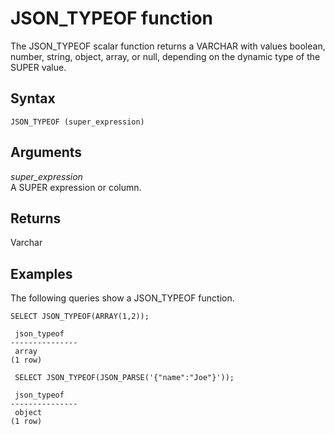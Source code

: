 # JSON\_TYPEOF function<a name="r_json_typeof"></a>

The JSON\_TYPEOF scalar function returns a VARCHAR with values boolean, number, string, object, array, or null, depending on the dynamic type of the SUPER value\. 

## Syntax<a name="r_json_typeof-synopsis"></a>

```
JSON_TYPEOF (super_expression)
```

## Arguments<a name="r_json_typeof-arguments"></a>

*super\_expression*  
A SUPER expression or column\.

## Returns<a name="r_json_typeof-returns"></a>

Varchar

## Examples<a name="r_json_typeof_example"></a>

The following queries show a JSON\_TYPEOF function\.

```
SELECT JSON_TYPEOF(ARRAY(1,2));

 json_typeof
---------------
 array
(1 row)
```

```
 SELECT JSON_TYPEOF(JSON_PARSE('{"name":"Joe"}'));

 json_typeof
---------------
 object
(1 row)
```